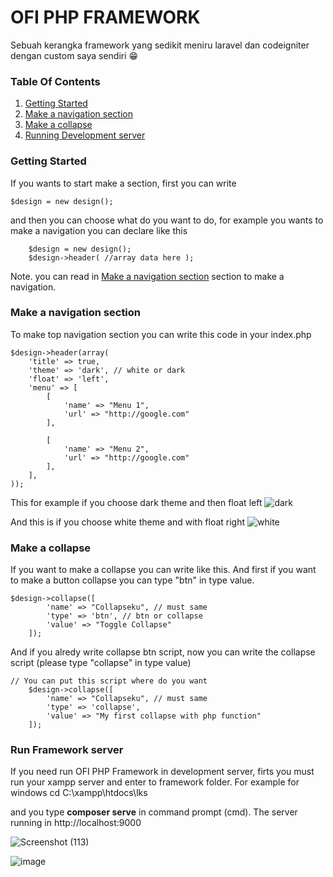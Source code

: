 # OFI PHP FRAMEWORK

Sebuah kerangka framework yang sedikit meniru laravel dan codeigniter dengan custom saya sendiri 😁

<h3>Table Of Contents</h3>
<ol>
  <li> <a href="#gettingStarted">Getting Started</a> </li>
  <li> <a href="#navigation">Make a navigation section</a> </li>
  <li> <a href="#makecollapse">Make a collapse</a> </li>
  <li> <a href="#runserver">Running Development server</a> </li>
</ol>

<div id="gettingStarted">
	<h3>Getting Started</h3>
   If you wants to start make a section, first you can write 
        
	$design = new design();
	
   and then you can choose what do you want to do, for example you wants to make a navigation you can declare like this
   
        $design = new design();
        $design->header( //array data here );
	
   Note. you can read in <a href="#navigation">Make a navigation section</a> section to make a navigation.
   
</div>

<div id="navigation">
	<h3>Make a navigation section</h3>
	To make top navigation section you can write this code in your index.php
	
    $design->header(array(
        'title' => true,
        'theme' => 'dark', // white or dark
        'float' => 'left',
        'menu' => [
            [
                'name' => "Menu 1",
                'url' => "http://google.com"
            ],

            [
                'name' => "Menu 2",
                'url' => "http://google.com"
            ],
        ],        
    ));
 
This for example if you choose dark theme and then float left
![dark](https://user-images.githubusercontent.com/43981051/76418705-ad001580-63d1-11ea-887f-053806d1210d.png)

And this is if you choose white theme and with float right
![white](https://user-images.githubusercontent.com/43981051/76419132-71b21680-63d2-11ea-8538-fba5cceb2b42.png)

</div>

<div id="makecollapse">
	<h3>Make a collapse </h3>
	If you want to make a collapse you can write like this. And first if you want to make a button collapse you can type "btn" in type value.
	
	$design->collapse([
        	'name' => "Collapseku", // must same
        	'type' => 'btn', // btn or collapse
        	'value' => "Toggle Collapse"
    	]);

And if you alredy write collapse btn script, now you can write the collapse script (please type "collapse" in type value)

	// You can put this script where do you want
    	$design->collapse([
        	'name' => "Collapseku", // must same
        	'type' => 'collapse',
        	'value' => "My first collapse with php function"
    	]);
</div>

<div id="runserver">
<h3>Run Framework server </h3>
If you need run OFI PHP Framework in development server, firts you must run your xampp server and enter to framework folder. For example for windows
	cd C:\xampp\htdocs\lks
	
and you type <b>composer serve</b> in command prompt (cmd). The server running in http://localhost:9000

![Screenshot (113)](https://user-images.githubusercontent.com/43981051/76718514-9ce98c80-6769-11ea-9b1a-4b9d01184870.png)

![image](https://user-images.githubusercontent.com/43981051/76718618-ecc85380-6769-11ea-9e4e-caf3e9c5046d.png)

</div>
